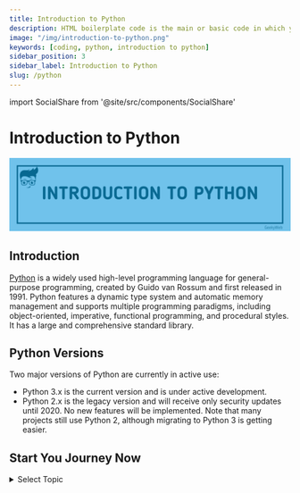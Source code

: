 ```yaml
---
title: Introduction to Python
description: HTML boilerplate code is the main or basic code in which you can write...
image: "/img/introduction-to-python.png"
keywords: [coding, python, introduction to python]
sidebar_position: 3
sidebar_label: Introduction to Python
slug: /python
---
```


<!-- Import files -->

import SocialShare from '@site/src/components/SocialShare'

# Introduction to Python

![Introduction to Python](../../../static/img/docs/python/introduction-to-python.png)

## Introduction

[Python](https://www.python.org/) is a widely used high-level programming language for general-purpose programming, created by Guido van Rossum and first released in 1991. Python features a dynamic type system and automatic memory management and supports multiple programming paradigms, including object-oriented, imperative, functional programming, and procedural styles. It has a large and comprehensive standard library.

## Python Versions

Two major versions of Python are currently in active use:

- Python 3.x is the current version and is under active development.
- Python 2.x is the legacy version and will receive only security updates until 2020. No new features will be implemented. Note that many projects still use Python 2, although migrating to Python 3 is getting easier.

## Start You Journey Now

<details>
  <summary>Select Topic</summary>
  <div>
    <div>Select Topic from below and start learning</div>
    <br/>
    <h3>Python Tutorials</h3>
    - <a href="/docs/python">Introduction to Python</a> <br/>
  </div>
</details>

<SocialShare />
